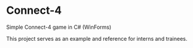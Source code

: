 # Connect-4
Simple Connect-4 game in C# (WinForms)

This project serves as an example and reference for interns and trainees.